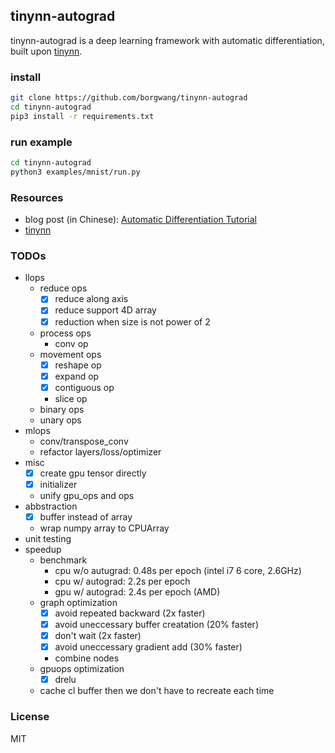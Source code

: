 ## tinynn-autograd

tinynn-autograd is a deep learning framework with automatic differentiation, built upon [tinynn](https://github.com/borgwang/tinynn).


### install

```bash
git clone https://github.com/borgwang/tinynn-autograd
cd tinynn-autograd
pip3 install -r requirements.txt
```

### run example

```bash
cd tinynn-autograd
python3 examples/mnist/run.py
```

### Resources

- blog post (in Chinese): [Automatic Differentiation Tutorial](https://borgwang.github.io/dl/2019/09/15/autograd.html)
- [tinynn](https://github.com/borgwang/tinynn)


### TODOs

- llops
  - reduce ops
    - [x] reduce along axis
    - [x] reduce support 4D array
    - [x] reduction when size is not power of 2
  - process ops
    - conv op
  - movement ops
    - [x] reshape op
    - [x] expand op
    - [x] contiguous op
    - slice op
  - binary ops
  - unary ops
- mlops
  - conv/transpose_conv
  - refactor layers/loss/optimizer
- misc
  - [x] create gpu tensor directly
  - [x] initializer
  - unify gpu_ops and ops
- abbstraction
  - [x] buffer instead of array
  - wrap numpy array to CPUArray
- unit testing
- speedup
  - benchmark
    - cpu w/o autugrad: 0.48s per epoch (intel i7 6 core, 2.6GHz)
    - cpu w/ autograd: 2.2s per epoch
    - gpu w/ autograd: 2.4s per epoch (AMD)
  - graph optimization
    - [x] avoid repeated backward (2x faster)
    - [x] avoid uneccessary buffer creatation (20% faster)
    - [x] don't wait (2x faster)
    - [x] avoid uneccessary gradient add (30% faster)
    - combine nodes
  - gpuops optimization
    - [x] drelu
  - cache cl buffer then we don't have to recreate each time

### License

MIT

